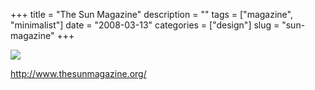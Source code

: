 +++
title = "The Sun Magazine"
description = ""
tags = ["magazine", "minimalist"]
date = "2008-03-13"
categories = ["design"]
slug = "sun-magazine"
+++


 

  <div id="screens-thumbs" class="clearfix">
    <div class="txt-center" id="design-submission"><a href="http://www.thesunmagazine.org/"><img id='bluga-thumbnail-830' class='bluga-thumbnail large' src='http://media.konigi.com/bluga/
wt47f27906863d7_0.jpg'/></a></div>  
  </div>   
<p><a href="http://www.thesunmagazine.org/">http://www.thesunmagazine.org/</a></p>




